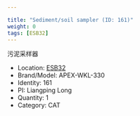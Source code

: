 ```yaml
---

title: "Sediment/soil sampler (ID: 161)"
weight: 0
tags: [ESB32]
---
```


污泥采样器

<!--more-->



- Location: [ESB32](../../tags/ESB32)
- Brand/Model: APEX-WKL-330
- Identity: 161
- PI: Liangping Long
- Quantity: 1
- Category: CAT






